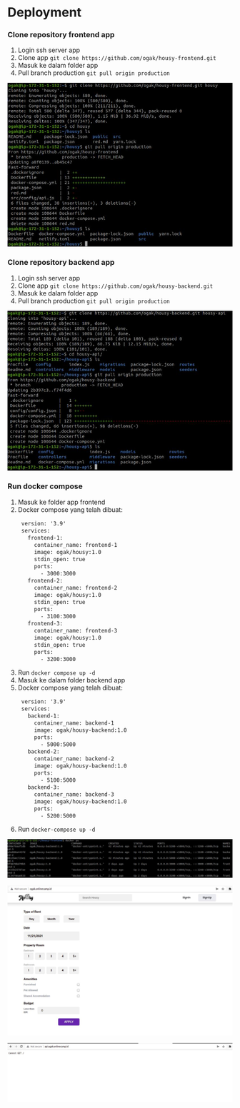 # Deployment

### Clone repository frontend app
1. Login ssh server app
2. Clone app ``git clone https://github.com/ogak/housy-frontend.git``
3. Masuk ke dalam folder app
4. Pull branch production `` git pull origin production ``

![07](screenshot/gambar0.jpg)

### Clone repository backend app
1. Login ssh server app
2. Clone app ``git clone https://github.com/ogak/housy-backend.git``
3. Masuk ke dalam folder app
4. Pull branch production `` git pull origin production ``


![07](screenshot/gambar0a.jpg)


### Run docker compose
1. Masuk ke folder app frontend
2. Docker compose yang telah dibuat:
   ```
    version: '3.9'
    services:
      frontend-1:
        container_name: frontend-1
        image: ogak/housy:1.0
        stdin_open: true
        ports:
          - 3000:3000
      frontend-2:
        container_name: frontend-2
        image: ogak/housy:1.0
        stdin_open: true
        ports:
          - 3100:3000
      frontend-3:
        container_name: frontend-3
        image: ogak/housy:1.0
        stdin_open: true
        ports:
          - 3200:3000
   ```    
3. Run ``docker compose up -d``
4. Masuk ke dalam folder backend app
5. Docker compose yang telah dibuat:
   ```
    version: '3.9'
    services:
      backend-1:
        container_name: backend-1
        image: ogak/housy-backend:1.0
        ports:
          - 5000:5000
      backend-2:
        container_name: backend-2
        image: ogak/housy-backend:1.0
        ports:
          - 5100:5000
      backend-3:
        container_name: backend-3
        image: ogak/housy-backend:1.0
        ports:
          - 5200:5000
   ```    
 6. Run ``docker-compose up -d``

![07](screenshot/gambar1.jpg)

![07](screenshot/gambar1a.jpg)

![07](screenshot/gambar1b.jpg)

